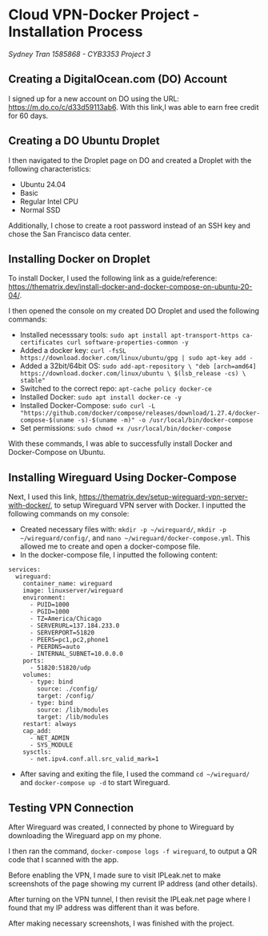 # Cloud VPN-Docker Project - Installation Process
*Sydney Tran 1585868 - CYB3353 Project 3*

## Creating a DigitalOcean.com (DO) Account
I signed up for a new account on DO using the URL: https://m.do.co/c/d33d59113ab6. With this link,I was able to earn free credit for 60 days. 

## Creating a DO Ubuntu Droplet
I then navigated to the Droplet page on DO and created a Droplet with the following characteristics:
- Ubuntu 24.04
- Basic
- Regular Intel CPU 
- Normal SSD

Additionally, I chose to create a root password instead of an SSH key and chose the San Francisco data center. 

## Installing Docker on Droplet
To install Docker, I used the following link as a guide/reference: https://thematrix.dev/install-docker-and-docker-compose-on-ubuntu-20-04/.

I then opened the console on my created DO Droplet and used the following commands:
- Installed necesssary tools: `sudo apt install apt-transport-https ca-certificates curl software-properties-common -y`
- Added a docker key: `curl -fsSL https://download.docker.com/linux/ubuntu/gpg | sudo apt-key add -`
- Added a 32bit/64bit OS: `sudo add-apt-repository \
"deb [arch=amd64] https://download.docker.com/linux/ubuntu \
   $(lsb_release -cs) \
   stable"`
- Switched to the correct repo: `apt-cache policy docker-ce`
- Installed Docker: `sudo apt install docker-ce -y`
- Installed Docker-Compose: `sudo curl -L "https://github.com/docker/compose/releases/download/1.27.4/docker-compose-$(uname -s)-$(uname -m)" -o /usr/local/bin/docker-compose`
- Set permissions: `sudo chmod +x /usr/local/bin/docker-compose`

With these commands, I was able to successfully install Docker and Docker-Compose on Ubuntu. 

## Installing Wireguard Using Docker-Compose
Next, I used this link, https://thematrix.dev/setup-wireguard-vpn-server-with-docker/, to setup Wireguard VPN server with Docker. 
I inputted the following commands on my console:
- Created necessary files with: `mkdir -p ~/wireguard/`, `mkdir -p ~/wireguard/config/`, and `nano ~/wireguard/docker-compose.yml`. This allowed me to create and open a docker-compose file. 
- In the docker-compose file, I inputted the following content:
```yamlversion: '3.8'
services:
  wireguard:
    container_name: wireguard
    image: linuxserver/wireguard
    environment:
      - PUID=1000
      - PGID=1000
      - TZ=America/Chicago
      - SERVERURL=137.184.233.0
      - SERVERPORT=51820
      - PEERS=pc1,pc2,phone1
      - PEERDNS=auto
      - INTERNAL_SUBNET=10.0.0.0
    ports:
      - 51820:51820/udp
    volumes:
      - type: bind
        source: ./config/
        target: /config/
      - type: bind
        source: /lib/modules
        target: /lib/modules
    restart: always
    cap_add:
      - NET_ADMIN
      - SYS_MODULE
    sysctls:
      - net.ipv4.conf.all.src_valid_mark=1
```
- After saving and exiting the file, I used the command `cd ~/wireguard/` and `docker-compose up -d` to start Wireguard.

## Testing VPN Connection
After Wireguard was created, I connected by phone to Wireguard by downloading the Wireguard app on my phone. 

I then ran the command, `docker-compose logs -f wireguard`, to output a QR code that I scanned with the app. 

Before enabling the VPN, I made sure to visit IPLeak.net to make screenshots of the page showing my current IP address (and other details). 

After turning on the VPN tunnel, I then revisit the IPLeak.net page where I found that my IP address was different than it was before. 

After making necessary screenshots, I was finished with the project. 